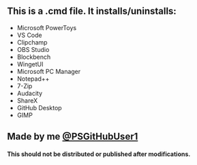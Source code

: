 ## This is a .cmd file. It installs/uninstalls:

 * Microsoft PowerToys
 * VS Code
 * Clipchamp
 * OBS Studio
 * Blockbench
 * WingetUI
 * Microsoft PC Manager
 * Notepad++
 * 7-Zip
 * Audacity
 * ShareX
 * GitHub Desktop
 * GIMP

## Made by me [@PSGitHubUser1](https://github.com/PSGitHubUser1)

#### This should not be distributed or published after modifications.
